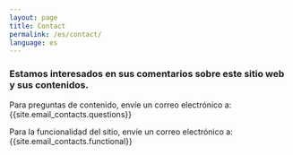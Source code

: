 ```yaml
---
layout: page
title: Contact
permalink: /es/contact/
language: es
---
```


### Estamos interesados en sus comentarios sobre este sitio web y sus contenidos.

Para preguntas de contenido, envíe un correo electrónico a: {{site.email_contacts.questions}}

Para la funcionalidad del sitio, envíe un correo electrónico a: {{site.email_contacts.functional}}
